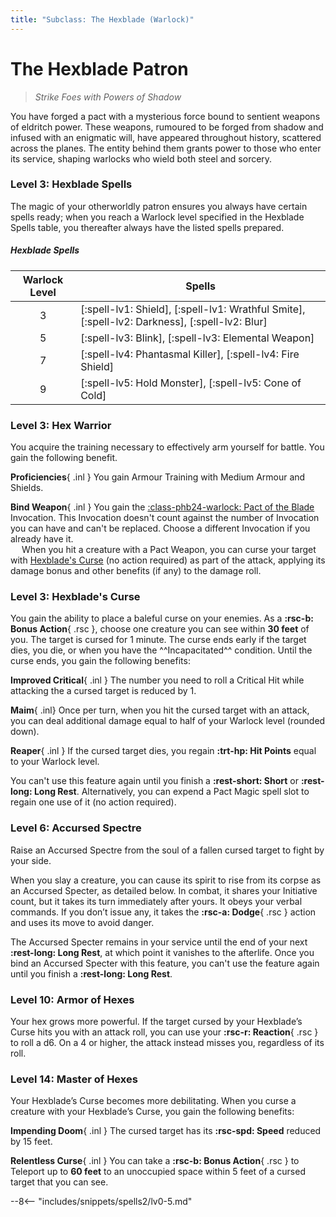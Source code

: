 ```yaml
---
title: "Subclass: The Hexblade (Warlock)"
---
```


<p style="display:none">
Strike Foes with Powers of Shadow
</p>

# The Hexblade Patron

> *Strike Foes with Powers of Shadow*

You have forged a pact with a mysterious force bound to sentient weapons of eldritch power. These weapons, rumoured to be forged from shadow and infused with an enigmatic will, have appeared throughout history, scattered across the planes. The entity behind them grants power to those who enter its service, shaping warlocks who wield both steel and sorcery.

### Level 3: Hexblade Spells

The magic of your otherworldly patron ensures you always have certain spells ready; when you reach a Warlock level specified in the Hexblade Spells table, you thereafter always have the listed spells prepared.

##### Hexblade Spells

| Warlock Level | Spells |
|:-:|---|
| 3 | [:spell-lv1: Shield], [:spell-lv1: Wrathful Smite], [:spell-lv2: Darkness], [:spell-lv2: Blur] |
| 5 | [:spell-lv3: Blink], [:spell-lv3: Elemental Weapon] |
| 7 | [:spell-lv4: Phantasmal Killer], [:spell-lv4: Fire Shield] |
| 9 | [:spell-lv5: Hold Monster], [:spell-lv5: Cone of Cold] |

### Level 3: Hex Warrior

You acquire the training necessary to effectively arm yourself for battle. You gain the following benefit.

**Proficiencies**{ .inl } You gain Armour Training with Medium Armour and Shields.

**Bind Weapon**{ .inl } You gain the [:class-phb24-warlock: Pact of the Blade](../../option/class-options/warlock-invocations/phb24.md#pact-of-the-blade) Invocation. This Invocation doesn't count against the number of Invocation you can have and can't be replaced. Choose a different Invocation if you already have it.  
&emsp; When you hit a creature with a Pact Weapon, you can curse your target with [Hexblade's Curse](#level-3-hexblades-curse) (no action required) as part of the attack, applying its damage bonus and other benefits (if any) to the damage roll.

### Level 3: Hexblade's Curse

You gain the ability to place a baleful curse on your enemies. As a **:rsc-b: Bonus Action**{ .rsc }, choose one creature you can see within **30 feet** of you. The target is cursed for 1 minute. The curse ends early if the target dies, you die, or when you have the ^^Incapacitated^^ condition. Until the curse ends, you gain the following benefits:

**Improved Critical**{ .inl } The number you need to roll a Critical Hit while attacking the a cursed target is reduced by 1.

**Maim**{ .inl} Once per turn, when you hit the cursed target with an attack, you can deal additional damage equal to half of your Warlock level (rounded down).

**Reaper**{ .inl } If the cursed target dies, you regain **:trt-hp: Hit Points** equal to your Warlock level.

You can't use this feature again until you finish a **:rest-short: Short** or **:rest-long: Long Rest**. Alternatively, you can expend a Pact Magic spell slot to regain one use of it (no action required).

### Level 6: Accursed Spectre

Raise an Accursed Spectre from the soul of a fallen cursed target to fight by your side.

When you slay a creature, you can cause its spirit to rise from its corpse as an Accursed Specter, as detailed below. In combat, it shares your Initiative count, but it takes its turn immediately after yours. It obeys your verbal commands. If you don’t issue any, it takes the **:rsc-a: Dodge**{ .rsc } action and uses its move to avoid danger.

The Accursed Specter remains in your service until the end of your next **:rest-long: Long Rest**, at which point it vanishes to the afterlife. Once you bind an Accursed Specter with this feature, you can't use the feature again until you finish a **:rest-long: Long Rest**.

### Level 10: Armor of Hexes

Your hex grows more powerful. If the target cursed by your Hexblade’s Curse hits you with an attack roll, you can use your **:rsc-r: Reaction**{ .rsc } to roll a d6. On a 4 or higher, the attack instead misses you, regardless of its roll.

### Level 14: Master of Hexes

Your Hexblade’s Curse becomes more debilitating. When you curse a creature with your Hexblade’s Curse, you gain the following benefits:

**Impending Doom**{ .inl } The cursed target has its **:rsc-spd: Speed** reduced by 15 feet.

**Relentless Curse**{ .inl } You can take a **:rsc-b: Bonus Action**{ .rsc } to Teleport up to **60 feet** to an unoccupied space within 5 feet of a cursed target that you can see.


--8<-- "includes/snippets/spells2/lv0-5.md"